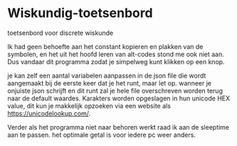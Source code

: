# Wiskundig-toetsenbord
toetsenbord voor discrete wiskunde

Ik had geen behoefte aan het constant kopieren en plakken van de symbolen, en het uit het hoofd leren van alt-codes stond me ook niet aan. Dus vandaar dit programma zodat je simpelweg kunt klikken op een knop.

je kan zelf een aantal variabelen aanpassen in de json file die wordt aangemaakt bij de eerste keer dat je het runt, maar let op. wanneer je onjuiste json schrijft en dit runt zal je hele file overschreven worden terug naar de default waardes. Karakters worden opgeslagen in hun unicode HEX value, dit kun je makkelijk opzoeken via een website als https://unicodelookup.com/.

Verder als het programma niet naar behoren werkt raad ik aan de sleeptime aan te passen. het optimale getal is voor iedere pc weer anders.
